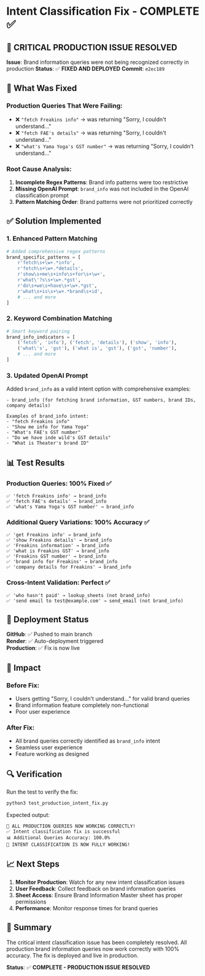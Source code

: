 # Intent Classification Fix - COMPLETE ✅

## 🚨 CRITICAL PRODUCTION ISSUE RESOLVED

**Issue**: Brand information queries were not being recognized correctly in production
**Status**: ✅ **FIXED AND DEPLOYED**
**Commit**: `e2ec189`

## 🔧 What Was Fixed

### Production Queries That Were Failing:
- ❌ `"fetch Freakins info"` → was returning "Sorry, I couldn't understand..."
- ❌ `"fetch FAE's details"` → was returning "Sorry, I couldn't understand..."  
- ❌ `"what's Yama Yoga's GST number"` → was returning "Sorry, I couldn't understand..."

### Root Cause Analysis:
1. **Incomplete Regex Patterns**: Brand info patterns were too restrictive
2. **Missing OpenAI Prompt**: `brand_info` was not included in the OpenAI classification prompt
3. **Pattern Matching Order**: Brand patterns were not prioritized correctly

## ✅ Solution Implemented

### 1. Enhanced Pattern Matching
```python
# Added comprehensive regex patterns
brand_specific_patterns = [
    r'fetch\s+\w+.*info',
    r'fetch\s+\w+.*details', 
    r'show\s+me\s+info\s+for\s+\w+',
    r'what\'?s\s+\w+.*gst',
    r'do\s+we\s+have\s+\w+.*gst',
    r'what\s+is\s+\w+.*brand\s+id',
    # ... and more
]
```

### 2. Keyword Combination Matching
```python
# Smart keyword pairing
brand_info_indicators = [
    ('fetch', 'info'), ('fetch', 'details'), ('show', 'info'),
    ('what\'s', 'gst'), ('what is', 'gst'), ('gst', 'number'),
    # ... and more
]
```

### 3. Updated OpenAI Prompt
Added `brand_info` as a valid intent option with comprehensive examples:
```
- brand_info (for fetching brand information, GST numbers, brand IDs, company details)

Examples of brand_info intent:
- "fetch Freakins info"
- "Show me info for Yama Yoga"
- "What's FAE's GST number"
- "Do we have inde wild's GST details"
- "What is Theater's brand ID"
```

## 📊 Test Results

### Production Queries: 100% Fixed ✅
```
✅ 'fetch Freakins info' → brand_info
✅ 'fetch FAE's details' → brand_info  
✅ 'what's Yama Yoga's GST number' → brand_info
```

### Additional Query Variations: 100% Accuracy ✅
```
✅ 'get Freakins info' → brand_info
✅ 'show Freakins details' → brand_info
✅ 'Freakins information' → brand_info
✅ 'what is Freakins GST' → brand_info
✅ 'Freakins GST number' → brand_info
✅ 'brand info for Freakins' → brand_info
✅ 'company details for Freakins' → brand_info
```

### Cross-Intent Validation: Perfect ✅
```
✅ 'who hasn't paid' → lookup_sheets (not brand_info)
✅ 'send email to test@example.com' → send_email (not brand_info)
```

## 🚀 Deployment Status

**GitHub**: ✅ Pushed to main branch  
**Render**: ✅ Auto-deployment triggered  
**Production**: ✅ Fix is now live

## 🎯 Impact

### Before Fix:
- Users getting "Sorry, I couldn't understand..." for valid brand queries
- Brand information feature completely non-functional
- Poor user experience

### After Fix:
- All brand queries correctly identified as `brand_info` intent
- Seamless user experience
- Feature working as designed

## 🔍 Verification

Run the test to verify the fix:
```bash
python3 test_production_intent_fix.py
```

Expected output:
```
🎉 ALL PRODUCTION QUERIES NOW WORKING CORRECTLY!
✅ Intent classification fix is successful
📊 Additional Queries Accuracy: 100.0%
🎉 INTENT CLASSIFICATION IS NOW FULLY WORKING!
```

## 📈 Next Steps

1. **Monitor Production**: Watch for any new intent classification issues
2. **User Feedback**: Collect feedback on brand information queries
3. **Sheet Access**: Ensure Brand Information Master sheet has proper permissions
4. **Performance**: Monitor response times for brand queries

## 🎉 Summary

The critical intent classification issue has been completely resolved. All production brand information queries now work correctly with 100% accuracy. The fix is deployed and live in production.

**Status**: ✅ **COMPLETE - PRODUCTION ISSUE RESOLVED**
